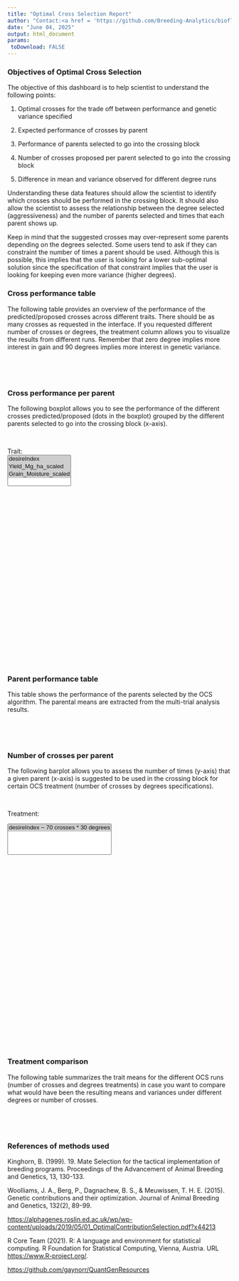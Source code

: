 ```yaml
---
title: "Optimal Cross Selection Report"
author: "Contact:<a href = 'https://github.com/Breeding-Analytics/bioflow' target = '_blank'>Breeding Analytics Team, OneCGIAR</a> breedinganalytics@cgiar.org"
date: "June 04, 2025"  
output: html_document
params:
 toDownload: FALSE
---
```









### Objectives of Optimal Cross Selection

The objective of this dashboard is to help scientist to understand the following points:

1. Optimal crosses for the trade off between performance and genetic variance specified

2. Expected performance of crosses by parent

3. Performance of parents selected to go into the crossing block

4. Number of crosses proposed per parent selected to go into the crossing block

5. Difference in mean and variance observed for different degree runs

Understanding these data features should allow the scientist to identify which crosses should be performed in the crossing block. It should also allow the scientist to assess the relationship between the degree selected (aggressiveness) and the number of parents selected and times that each parent shows up.  

Keep in mind that the suggested crosses may over-represent some parents depending on the degrees selected. Some users tend to ask if they can constraint the number of times a parent should be used. Although this is possible, this implies that the user is looking for a lower sub-optimal solution since the specification of that constraint implies that the user is looking for keeping even more variance (higher degrees). 

### Cross performance table

The following table provides an overview of the performance of the predicted/proposed crosses across different traits. There should be as many crosses as requested in the interface. If you requested different number of crosses or degrees, the treatment column allows you to visualize the results from different runs. Remember that zero degree implies more interest in gain and 90 degrees implies more interest in genetic variance.

<p>&nbsp;</p>

<!--html_preserve--><div class="datatables html-widget html-widget-output shiny-report-size html-fill-item" id="ocsApp_1-out85e836e18d719483" style="width:100%;height:auto;"></div><!--/html_preserve-->

<p>&nbsp;</p>

### Cross performance per parent

The following boxplot allows you to see the performance of the different crosses predicted/proposed (dots in the boxplot) grouped by the different parents selected to go into the crossing block (x-axis).

<p>&nbsp;</p>
<!--html_preserve--><div class="form-group shiny-input-container">
<label class="control-label" id="ocsApp_1-traitFilterPredictions2D2-label" for="ocsApp_1-traitFilterPredictions2D2">Trait:</label>
<div>
<select id="ocsApp_1-traitFilterPredictions2D2" class="shiny-input-select" multiple="multiple"><option value="desireIndex" selected>desireIndex</option>
<option value="Yield_Mg_ha_scaled" selected>Yield_Mg_ha_scaled</option>
<option value="Grain_Moisture_scaled" selected>Grain_Moisture_scaled</option></select>
<script type="application/json" data-for="ocsApp_1-traitFilterPredictions2D2">{"plugins":["selectize-plugin-a11y"]}</script>
</div>
</div><!--/html_preserve-->

<!--html_preserve--><div class="plotly html-widget html-widget-output shiny-report-size shiny-report-theme html-fill-item" id="ocsApp_1-outec46dba3ebbac815" style="width:100%;height:400px;"></div><!--/html_preserve-->

### Parent performance table

This table shows the performance of the parents selected by the OCS algorithm. The parental means are extracted from the multi-trial analysis results.

<p>&nbsp;</p>

<!--html_preserve--><div class="datatables html-widget html-widget-output shiny-report-size html-fill-item" id="ocsApp_1-outdcdfc535a2141d36" style="width:100%;height:auto;"></div><!--/html_preserve-->

<p>&nbsp;</p>

### Number of crosses per parent

The following barplot allows you to assess the number of times (y-axis) that a given parent (x-axis) is suggested to be used in the crossing block for certain OCS treatment (number of crosses by degrees specifications).

<p>&nbsp;</p>

<!--html_preserve--><div class="form-group shiny-input-container">
<label class="control-label" id="ocsApp_1-environ-label" for="ocsApp_1-environ">Treatment:</label>
<div>
<select id="ocsApp_1-environ" class="shiny-input-select" multiple="multiple"><option value="desireIndex ~ 70 crosses * 30 degrees" selected>desireIndex ~ 70 crosses * 30 degrees</option></select>
<script type="application/json" data-for="ocsApp_1-environ">{"plugins":["selectize-plugin-a11y"]}</script>
</div>
</div><!--/html_preserve-->

<!--html_preserve--><div class="plotly html-widget html-widget-output shiny-report-size shiny-report-theme html-fill-item" id="ocsApp_1-outb398afc484f26c69" style="width:100%;height:400px;"></div><!--/html_preserve-->

<p>&nbsp;</p>

### Treatment comparison

The following table summarizes the trait means for the different OCS runs (number of crosses and degrees treatments) in case you want to compare what would have been the resulting means and variances under different degrees or number of crosses. 

<p>&nbsp;</p>

<!--html_preserve--><div class="datatables html-widget html-widget-output shiny-report-size html-fill-item" id="ocsApp_1-oute8621e5990123513" style="width:100%;height:auto;"></div><!--/html_preserve-->

<p>&nbsp;</p>

### References of methods used

Kinghorn, B. (1999). 19. Mate Selection for the tactical implementation of breeding programs. Proceedings of the Advancement of Animal Breeding and Genetics, 13, 130-133.

Woolliams, J. A., Berg, P., Dagnachew, B. S., & Meuwissen, T. H. E. (2015). Genetic contributions and their optimization. Journal of Animal Breeding and Genetics, 132(2), 89-99.

https://alphagenes.roslin.ed.ac.uk/wp/wp-content/uploads/2019/05/01_OptimalContributionSelection.pdf?x44213

R Core Team (2021). R: A language and environment for statistical computing. R Foundation for Statistical Computing, Vienna, Austria. URL https://www.R-project.org/.

https://github.com/gaynorr/QuantGenResources

<p>&nbsp;</p>




